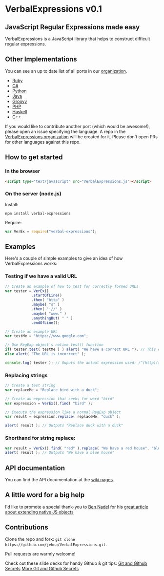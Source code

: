 VerbalExpressions v0.1
=====================

## JavaScript Regular Expressions made easy
VerbalExpressions is a JavaScript library that helps to construct difficult regular expressions.

## Other Implementations
You can see an up to date list of all ports in our [organization](https://github.com/VerbalExpressions).  
- [Ruby](https://github.com/ryan-endacott/verbal_expressions)
- [C#](https://github.com/VerbalExpressions/CSharpVerbalExpressions)
- [Python](https://github.com/VerbalExpressions/PythonVerbalExpressions)
- [Java](https://github.com/VerbalExpressions/JavaVerbalExpressions)
- [Groovy](https://github.com/VerbalExpressions/GroovyVerbalExpressions)
- [PHP](https://github.com/VerbalExpressions/PHPVerbalExpressions)
- [Haskell](https://github.com/VerbalExpressions/HaskellVerbalExpressions)
- [C++](https://github.com/VerbalExpressions/CppVerbalExpressions)

If you would like to contribute another port (which would be awesome!), please open an issue specifying the language.  A repo in the [VerbalExpressions organization](https://github.com/VerbalExpressions) will be created for it.  Please don't open PRs for other languages against this repo.

## How to get started
### In the browser
```HTML
<script type="text/javascript" src="VerbalExpressions.js"></script>
```
### On the server (node.js)
Install:
```
npm install verbal-expressions
```
Require:
```javascript
var VerEx = require("verbal-expressions");
```

## Examples

Here's a couple of simple examples to give an idea of how VerbalExpressions works:

### Testing if we have a valid URL

```javascript
// Create an example of how to test for correctly formed URLs
var tester = VerEx()
            .startOfLine()
            .then( "http" )
            .maybe( "s" )
            .then( "://" )
            .maybe( "www." )
            .anythingBut( " " )
            .endOfLine();

// Create an example URL
var testMe = "https://www.google.com";

// Use RegExp object's native test() function
if( tester.test( testMe ) ) alert( "We have a correct URL "); // This output will fire
else alert( "The URL is incorrect" );

console.log( tester ); // Ouputs the actual expression used: /^(http)(s)?(\:\/\/)(www\.)?([^\ ]*)$/ 
```

### Replacing strings

```javascript
// Create a test string
var replaceMe = "Replace bird with a duck";

// Create an expression that seeks for word "bird"
var expression = VerEx().find( "bird" );

// Execute the expression like a normal RegExp object
var result = expression.replace( replaceMe, "duck" );

alert( result ); // Outputs "Replace duck with a duck"
```

### Shorthand for string replace:

```javascript
var result = VerEx().find( "red" ).replace( "We have a red house", "blue" );
alert( result ); // Outputs "We have a blue house"
```

## API documentation

You can find the API documentation at the [wiki pages](https://github.com/jehna/VerbalExpressions/wiki).

## A little word for a big help
I'd like to promote a special thank-you to [Ben Nadel][ben-nadel] for his [great article about extending native JS objects][extending]

## Contributions
Clone the repo and fork:
`git clone https://github.com/jehna/VerbalExpressions.git`.

Pull requests are warmly welcome!

Check out these slide decks for handy Github & git tips:
[Git and Github Secrets](http://zachholman.com/talk/git-github-secrets/)
[More Git and Github Secrets](http://zachholman.com/talk/more-git-and-github-secrets/)

[ben-nadel]:http://www.bennadel.com/
[extending]:http://www.bennadel.com/blog/2292-Extending-JavaScript-Arrays-While-Keeping-Native-Bracket-Notation-Functionality.htm
